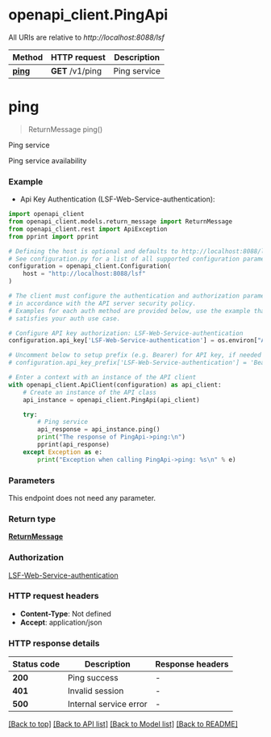 # openapi_client.PingApi

All URIs are relative to *http://localhost:8088/lsf*

Method | HTTP request | Description
------------- | ------------- | -------------
[**ping**](PingApi.md#ping) | **GET** /v1/ping | Ping service


# **ping**
> ReturnMessage ping()

Ping service

Ping service availability

### Example

* Api Key Authentication (LSF-Web-Service-authentication):

```python
import openapi_client
from openapi_client.models.return_message import ReturnMessage
from openapi_client.rest import ApiException
from pprint import pprint

# Defining the host is optional and defaults to http://localhost:8088/lsf
# See configuration.py for a list of all supported configuration parameters.
configuration = openapi_client.Configuration(
    host = "http://localhost:8088/lsf"
)

# The client must configure the authentication and authorization parameters
# in accordance with the API server security policy.
# Examples for each auth method are provided below, use the example that
# satisfies your auth use case.

# Configure API key authorization: LSF-Web-Service-authentication
configuration.api_key['LSF-Web-Service-authentication'] = os.environ["API_KEY"]

# Uncomment below to setup prefix (e.g. Bearer) for API key, if needed
# configuration.api_key_prefix['LSF-Web-Service-authentication'] = 'Bearer'

# Enter a context with an instance of the API client
with openapi_client.ApiClient(configuration) as api_client:
    # Create an instance of the API class
    api_instance = openapi_client.PingApi(api_client)

    try:
        # Ping service
        api_response = api_instance.ping()
        print("The response of PingApi->ping:\n")
        pprint(api_response)
    except Exception as e:
        print("Exception when calling PingApi->ping: %s\n" % e)
```



### Parameters

This endpoint does not need any parameter.

### Return type

[**ReturnMessage**](ReturnMessage.md)

### Authorization

[LSF-Web-Service-authentication](../README.md#LSF-Web-Service-authentication)

### HTTP request headers

 - **Content-Type**: Not defined
 - **Accept**: application/json

### HTTP response details

| Status code | Description | Response headers |
|-------------|-------------|------------------|
**200** | Ping success |  -  |
**401** | Invalid session |  -  |
**500** | Internal service error |  -  |

[[Back to top]](#) [[Back to API list]](../README.md#documentation-for-api-endpoints) [[Back to Model list]](../README.md#documentation-for-models) [[Back to README]](../README.md)

